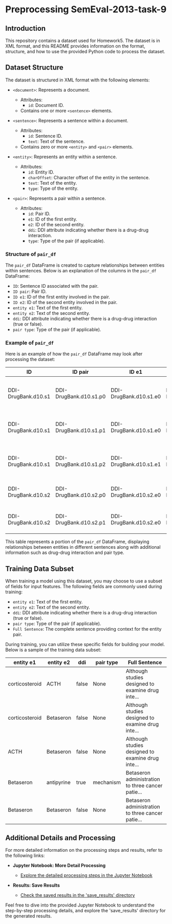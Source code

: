 # Preprocessing SemEval-2013-task-9

## Introduction
This repository contains a dataset used for Homework5. The dataset is in XML format, and this README provides information on the format, structure, and how to use the provided Python code to process the dataset.

## Dataset Structure
The dataset is structured in XML format with the following elements:

- `<document>`: Represents a document.
  - Attributes:
    - `id`: Document ID.
  - Contains one or more `<sentence>` elements.

- `<sentence>`: Represents a sentence within a document.
  - Attributes:
    - `id`: Sentence ID.
    - `text`: Text of the sentence.
  - Contains zero or more `<entity>` and `<pair>` elements.

- `<entity>`: Represents an entity within a sentence.
  - Attributes:
    - `id`: Entity ID.
    - `charOffset`: Character offset of the entity in the sentence.
    - `text`: Text of the entity.
    - `type`: Type of the entity.

- `<pair>`: Represents a pair within a sentence.
  - Attributes:
    - `id`: Pair ID.
    - `e1`: ID of the first entity.
    - `e2`: ID of the second entity.
    - `ddi`: DDI attribute indicating whether there is a drug-drug interaction.
    - `type`: Type of the pair (if applicable).


### Structure of `pair_df`
The `pair_df` DataFrame is created to capture relationships between entities within sentences. Below is an explanation of the columns in the `pair_df` DataFrame:

- `ID`: Sentence ID associated with the pair.
- `ID pair`: Pair ID.
- `ID e1`: ID of the first entity involved in the pair.
- `ID e2`: ID of the second entity involved in the pair.
- `entity e1`: Text of the first entity.
- `entity e2`: Text of the second entity.
- `ddi`: DDI attribute indicating whether there is a drug-drug interaction (true or false).
- `pair type`: Type of the pair (if applicable).

### Example of `pair_df`
Here is an example of how the `pair_df` DataFrame may look after processing the dataset:

| ID                  | ID pair              | ID e1                    | ID e2                    | entity e1       | entity e2     | ddi   | pair type | Full Sentence                                    |
|---------------------|----------------------|--------------------------|--------------------------|-----------------|---------------|-------|-----------|--------------------------------------------------|
| DDI-DrugBank.d10.s1 | DDI-DrugBank.d10.s1.p0 | DDI-DrugBank.d10.s1.e0 | DDI-DrugBank.d10.s1.e1 | corticosteroid | ACTH          | false | None      | Although studies designed to examine drug inte... |
| DDI-DrugBank.d10.s1 | DDI-DrugBank.d10.s1.p1 | DDI-DrugBank.d10.s1.e0 | DDI-DrugBank.d10.s1.e2 | corticosteroid | Betaseron     | false | None      | Although studies designed to examine drug inte... |
| DDI-DrugBank.d10.s1 | DDI-DrugBank.d10.s1.p2 | DDI-DrugBank.d10.s1.e1 | DDI-DrugBank.d10.s1.e2 | ACTH            | Betaseron     | false | None      | Although studies designed to examine drug inte... |
| DDI-DrugBank.d10.s2 | DDI-DrugBank.d10.s2.p0 | DDI-DrugBank.d10.s2.e0 | DDI-DrugBank.d10.s2.e1 | Betaseron      | antipyrine    | true  | mechanism | Betaseron administration to three cancer patie... |
| DDI-DrugBank.d10.s2 | DDI-DrugBank.d10.s2.p1 | DDI-DrugBank.d10.s2.e0 | DDI-DrugBank.d10.s2.e2 | Betaseron      | Betaseron    | false | None      | Betaseron administration to three cancer patie... |


This table represents a portion of the `pair_df` DataFrame, displaying relationships between entities in different sentences along with additional information such as drug-drug interaction and pair type.

## Training Data Subset

When training a model using this dataset, you may choose to use a subset of fields for input features. The following fields are commonly used during training:

- `entity e1`: Text of the first entity.
- `entity e2`: Text of the second entity.
- `ddi`: DDI attribute indicating whether there is a drug-drug interaction (true or false).
- `pair type`: Type of the pair (if applicable).
- `Full Sentence`: The complete sentence providing context for the entity pair.

During training, you can utilize these specific fields for building your model. Below is a sample of the training data subset:

| entity e1       | entity e2     | ddi   | pair type | Full Sentence                                    |
|-----------------|---------------|-------|-----------|--------------------------------------------------|
| corticosteroid  | ACTH          | false | None      | Although studies designed to examine drug inte... |
| corticosteroid  | Betaseron     | false | None      | Although studies designed to examine drug inte... |
| ACTH            | Betaseron     | false | None      | Although studies designed to examine drug inte... |
| Betaseron       | antipyrine    | true  | mechanism | Betaseron administration to three cancer patie... |
| Betaseron       | Betaseron     | false | None      | Betaseron administration to three cancer patie... |

## Additional Details and Processing

For more detailed information on the processing steps and results, refer to the following links:

- **Jupyter Notebook: More Detail Processing**
  - [Explore the detailed processing steps in the Jupyter Notebook](https://github.com/phanben110/IIR_SemEval-2013-task-9/blob/master/IIR_Preprocessing/Pair_DataFrame.ipynb)

- **Results: Save Results**
  - [Check the saved results in the 'save_results' directory](https://github.com/phanben110/IIR_SemEval-2013-task-9/tree/master/IIR_Preprocessing/save_results)

Feel free to dive into the provided Jupyter Notebook to understand the step-by-step processing details, and explore the 'save_results' directory for the generated results.


